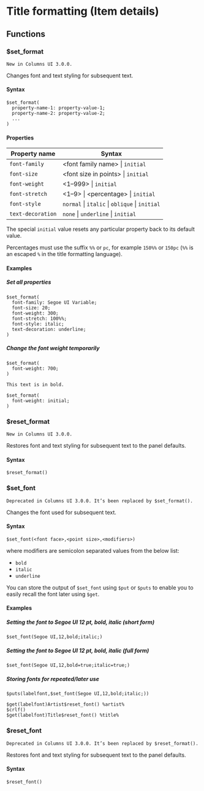 # Title formatting (Item details)

## Functions

### \$set_format

```{note}
New in Columns UI 3.0.0.
```

Changes font and text styling for subsequent text.

#### Syntax

```
$set_format(
  property-name-1: property-value-1;
  property-name-2: property-value-2;
  ...
)
```

#### Properties

| Property name     | Syntax                                         |
| ----------------- | ---------------------------------------------- |
| `font-family`     | \<font family name> \| `initial`               |
| `font-size`       | \<font size in points> \| `initial`            |
| `font-weight`     | \<1–999> \| `initial`                          |
| `font-stretch`    | \<1–9> \| \<percentage> \| `initial`           |
| `font-style`      | `normal` \| `italic` \| `oblique` \| `initial` |
| `text-decoration` | `none` \| `underline` \| `initial`             |

The special `initial` value resets any particular property back to its default
value.

Percentages must use the suffix `%%` or `pc`, for example `150%%` or `150pc`
(`%%` is an escaped `%` in the title formatting language).

#### Examples

##### Set all properties

```
$set_format(
  font-family: Segoe UI Variable;
  font-size: 20;
  font-weight: 300;
  font-stretch: 100%%;
  font-style: italic;
  text-decoration: underline;
)
```

##### Change the font weight temporarily

```
$set_format(
  font-weight: 700;
)

This text is in bold.

$set_format(
  font-weight: initial;
)
```

### \$reset_format

```{note}
New in Columns UI 3.0.0.
```

Restores font and text styling for subsequent text to the panel defaults.

#### Syntax

```
$reset_format()
```

### \$set_font

```{warning}
Deprecated in Columns UI 3.0.0. It’s been replaced by $set_format().
```

Changes the font used for subsequent text.

#### Syntax

```
$set_font(<font face>,<point size>,<modifiers>)
```

where modifiers are semicolon separated values from the below list:

- `bold`
- `italic`
- `underline`

You can store the output of `$set_font` using `$put` or `$puts` to enable you to
easily recall the font later using `$get`.

#### Examples

##### Setting the font to Segoe UI 12 pt, bold, italic (short form)

```
$set_font(Segoe UI,12,bold;italic;)
```

##### Setting the font to Segoe UI 12 pt, bold, italic (full form)

```
$set_font(Segoe UI,12,bold=true;italic=true;)
```

##### Storing fonts for repeated/later use

```
$puts(labelfont,$set_font(Segoe UI,12,bold;italic;))

$get(labelfont)Artist$reset_font() %artist%
$crlf()
$get(labelfont)Title$reset_font() %title%
```

### \$reset_font

```{warning}
Deprecated in Columns UI 3.0.0. It’s been replaced by $reset_format().
```

Restores font and text styling for subsequent text to the panel defaults.

#### Syntax

```
$reset_font()
```
